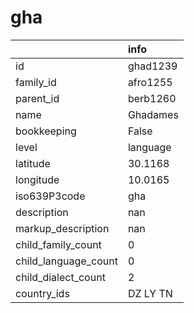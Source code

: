 # gha
|                      | info     |
|:---------------------|:---------|
| id                   | ghad1239 |
| family_id            | afro1255 |
| parent_id            | berb1260 |
| name                 | Ghadames |
| bookkeeping          | False    |
| level                | language |
| latitude             | 30.1168  |
| longitude            | 10.0165  |
| iso639P3code         | gha      |
| description          | nan      |
| markup_description   | nan      |
| child_family_count   | 0        |
| child_language_count | 0        |
| child_dialect_count  | 2        |
| country_ids          | DZ LY TN |